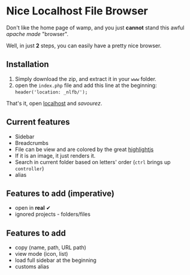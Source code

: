 # Nice Localhost File Browser

Don't like the home page of wamp, and you just **cannot** stand this awful *apache made* "browser".

Well, in just **2** steps, you can easily have a pretty nice browser.

## Installation

1. Simply download the zip, and extract it in your `www` folder.
2. open the `index.php` file and add this line at the beginning: `header('location: _nlfb/');`

That's it, open [localhost](http://localhost) and *savourez*.

## Current features

- Sidebar
- Breadcrumbs
- File can be view and are colored by the great [highlightjs](https://highlightjs.org/)
- If it is an image, it just renders it.
- Search in current folder based on letters' order (`ctrl` brings up `controller`)
- alias

## Features to add (imperative)

- open in **real** &#10004;
- ignored projects - folders/files

## Features to add

- copy (name, path, URL path)
- view mode (icon, list)
- load full sidebar at the beginning
- customs alias
